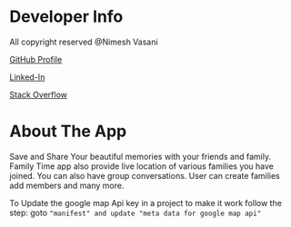 # Developer Info

All copyright reserved @Nimesh Vasani 

[GitHub Profile](https://github.com/NimeshVasani)

[Linked-In](https://www.linkedin.com/in/nimesh-vasani-99b642154/)

[Stack Overflow](https://stackoverflow.com/users/16579306/nimesh-vasani)

# About The App

Save and Share Your beautiful memories with your friends and family. 
Family Time app also provide live location of various families you have joined. 
You can also have group conversations.
User can create families add members and many more.

To Update the google map Api key in a project to make it work follow the step: goto `"manifest" and update "meta data for google map api"`
